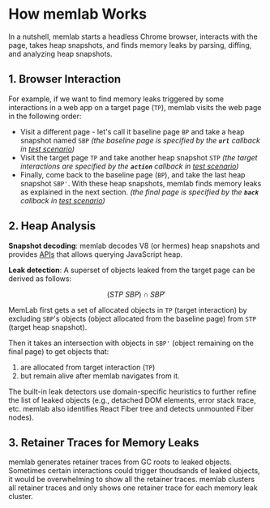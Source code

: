 # How memlab Works

In a nutshell, memlab starts a headless Chrome browser, interacts with the page,
takes heap snapshots, and finds memory leaks by parsing, diffing, and analyzing
heap snapshots.

## 1. Browser Interaction
For example, if we want to find memory leaks triggered by some interactions
in a web app on a target page (`TP`), memlab visits the web page in the
following order:
 * Visit a different page - let's call it baseline page `BP` and take a
   heap snapshot named `SBP`
   *(the baseline page is specified by the **`url`**
   callback in [test scenario](api/interfaces/core_src.IScenario))*
 * Visit the target page `TP` and take another heap snapshot `STP`
   *(the target interactions are specified by the **`action`**
   callback in [test scenario](api/interfaces/core_src.IScenario))*
 * Finally, come back to the baseline page (`BP`), and take the last
   heap snapshot `SBP'`. With these heap snapshots, memlab finds memory
   leaks as explained in the next section.
   *(the final page is specified by the **`back`**
   callback in [test scenario](api/interfaces/core_src.IScenario))*

## 2. Heap Analysis

**Snapshot decoding**: memlab decodes V8 (or hermes) heap snapshots and
provides [APIs](./api/interfaces/core_src.IHeapSnapshot) that allows
querying JavaScript heap.

**Leak detection**: A superset of objects leaked from the target page can
be derived as follows:

```math
(STP \ SBP) ∩ SBP'
```

MemLab first gets a set of allocated objects in `TP` (target interaction)
by excluding `SBP`'s objects (object allocated from the baseline page)
from `STP` (target heap snapshot).

Then it takes an intersection with objects in `SBP'` (object remaining on the
final page) to get objects that:

 1. are allocated from target interaction (`TP`)
 2. but remain alive after memlab navigates from it.

The built-in leak detectors use domain-specific heuristics to further refine
the list of leaked objects (e.g., detached DOM elements, error stack trace, etc.
memlab also identifies React Fiber tree and detects unmounted Fiber nodes).

## 3. Retainer Traces for Memory Leaks

memlab generates retainer traces from GC roots to leaked objects. Sometimes
certain interactions could trigger thoudsands of leaked objects, it would be
overwhelming to show all the retainer traces. memlab clusters all retainer
traces and only shows one retainer trace for each memory leak cluster.
